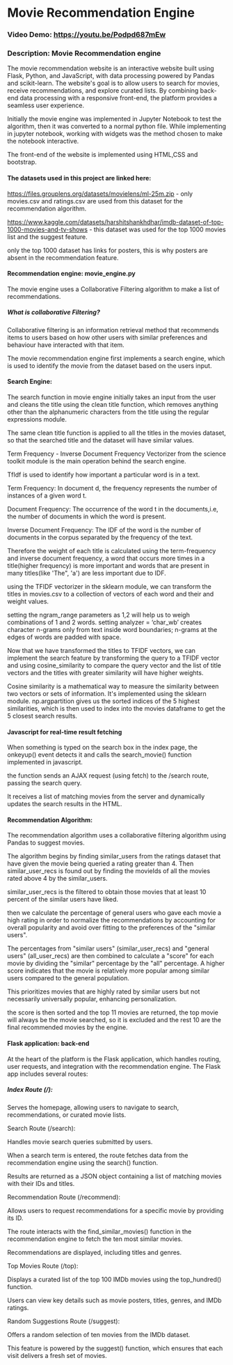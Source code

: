# Movie Recommendation Engine
### Video Demo:  https://youtu.be/Podpd687mEw
### Description: Movie Recommendation engine

The movie recommendation website is an interactive website built using Flask, Python, and JavaScript, with data processing powered by Pandas and scikit-learn. The website's goal is to allow users to search for movies, receive recommendations, and explore curated lists. By combining back-end data processing with a responsive front-end, the platform provides a seamless user experience.

Initially the movie engine was implemented in Jupyter Notebook to test the algorithm, then it was converted to a normal python file. While implementing in jupyter notebook, working with widgets was the method chosen to make the notebook interactive.

The front-end of the website is implemented using HTML,CSS and bootstrap.

#### The datasets used in this project are linked here:

https://files.grouplens.org/datasets/movielens/ml-25m.zip - only movies.csv and ratings.csv are used from this dataset for the recommendation algorithm.

https://www.kaggle.com/datasets/harshitshankhdhar/imdb-dataset-of-top-1000-movies-and-tv-shows - this dataset was used for the top 1000 movies list and the suggest feature.

only the top 1000 dataset has links for posters, this is why posters are absent in the recommendation feature.

#### Recommendation engine: movie_engine.py

The movie engine uses a Collaborative Filtering algorithm to make a list of recommendations.

##### What is collaborative Filtering?

Collaborative filtering is an information retrieval method that recommends items to users based on how other users with similar preferences and behaviour have interacted with that item.

The movie recommendation engine first implements a search engine, which is used to identify the movie from the dataset based on the users input.

#### Search Engine:

The search function in movie engine initially takes an input from the user and cleans the title using the clean title function, which removes anything other than the alphanumeric characters from the title using the regular expressions module.

The same clean title function is applied to all the titles in the movies dataset, so that the searched title and the dataset will have similar values.

Term Frequency - Inverse Document Frequency Vectorizer from the science toolkit module is the main operation behind the search engine.

TfIdf is used to identify how important a particular word is in a text.

Term Frequency: In document d, the frequency represents the number of instances of a given word t.

Document Frequency: The occurrence of the word t in the documents,i.e, the number of documents in which the word is present.

Inverse Document Frequency: The IDF of the word is the number of documents in the corpus separated by the frequency of the text.

Therefore the weight of each title is calculated using the term-frequency and inverse document frequency, a word that occurs more times in a title(higher frequency) is more important and words that are present in many titles(like 'The", 'a') are less important due to IDF.

using the TFIDF vectorizer in the sklearn module, we can transform the titles in movies.csv to a collection of vectors of each word and their and weight values.

setting the ngram_range parameters as 1,2 will help us to weigh combinations of 1 and 2 words. setting analyzer = ‘char_wb’ creates character n-grams only from text inside word boundaries; n-grams at the edges of words are padded with space.

Now that we have transformed the titles to TFIDF vectors, we can implement the search feature by transforming the query to a TFIDF vector and using cosine_similarity to compare the query vector and the list of title vectors and the titles with greater similarity will have higher weights.

Cosine similarity is a mathematical way to measure the similarity between two vectors or sets of information. It's implemented using the sklearn module. np.argpartition gives us the sorted indices of the 5 highest similarities, which is then used to index into the movies dataframe to get the 5 closest search results.

#### Javascript for real-time result fetching

When something is typed on the search box in the index page, the onkeyup() event detects it and calls the search_movie() function implemented in javascript.

the function sends an AJAX request (using fetch) to the /search route, passing the search query.

It receives a list of matching movies from the server and dynamically updates the search results in the HTML.

#### Recommendation Algorithm:

The recommendation algorithm uses a collaborative filtering algorithm using Pandas to suggest movies.

The algorithm begins by finding similar_users from the ratings dataset that have given the movie being queried a rating greater than 4. Then similar_user_recs is found out by finding the movieIds of all the movies rated above 4 by the similar_users.

similar_user_recs is the filtered to obtain those movies that at least 10 percent of the similar users have liked.

then we calculate the percentage of general users who gave each movie a high rating in order to normalize the recommendations by accounting for overall popularity and avoid over fitting to the preferences of the "similar users".

The percentages from "similar users" (similar_user_recs) and "general users" (all_user_recs) are then combined to calculate a "score" for each movie by dividing the "similar" percentage by the "all" percentage. A higher score indicates that the movie is relatively more popular among similar users compared to the general population.

This prioritizes movies that are highly rated by similar users but not necessarily universally popular, enhancing personalization.

the score is then sorted and the top 11 movies are returned, the top movie will always be the movie searched, so it is excluded and the rest 10 are the final recommended movies by the engine.

#### Flask application: back-end
At the heart of the platform is the Flask application, which handles routing, user requests, and integration with the recommendation engine. The Flask app includes several routes:

##### Index Route (/):

Serves the homepage, allowing users to navigate to search, recommendations, or curated movie lists.

Search Route (/search):

Handles movie search queries submitted by users.

When a search term is entered, the route fetches data from the recommendation engine using the search() function.

Results are returned as a JSON object containing a list of matching movies with their IDs and titles.

Recommendation Route (/recommend):

Allows users to request recommendations for a specific movie by providing its ID.

The route interacts with the find_similar_movies() function in the recommendation engine to fetch the ten most similar movies.

Recommendations are displayed, including titles and genres.

Top Movies Route (/top):

Displays a curated list of the top 100 IMDb movies using the top_hundred() function.

Users can view key details such as movie posters, titles, genres, and IMDb ratings.

Random Suggestions Route (/suggest):

Offers a random selection of ten movies from the IMDb dataset.

This feature is powered by the suggest() function, which ensures that each visit delivers a fresh set of movies.









